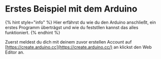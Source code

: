 # Erstes Beispiel mit dem Arduino

{% hint style="info" %}
Hier erfährst du wie du den Arduino anschließt, ein erstes Programm überträgst und wie du feststllen kannst das alles funktioniert.
{% endhint %}

Zuerst meldest du dich mit deinem zuvor erstellen Account auf [https://create.arduino.cc](https://create.arduino.cc/) an klickst den Web Editor an.



